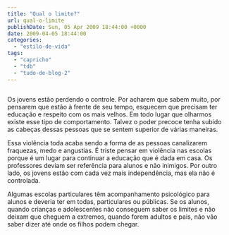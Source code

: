 ```yaml
---
title: "Qual o limite?"
url: qual-o-limite
publishDate: Sun, 05 Apr 2009 18:44:00 +0000
date: 2009-04-05 18:44:00
categories: 
  - "estilo-de-vida"
tags: 
  - "capricho"
  - "tdb"
  - "tudo-de-blog-2"
---
```

<a href="http://3.bp.blogspot.com/_BzqI_RDZ6O4/Sdj9IkPi7rI/AAAAAAAAAVk/RFHdPnjM3zA/s1600-h/57224400.jpg"><img src="http://3.bp.blogspot.com/_BzqI_RDZ6O4/Sdj9IkPi7rI/AAAAAAAAAVk/RFHdPnjM3zA/s320/57224400.jpg" border="0" alt=""></a><br><p><span><span>Os jovens estão perdendo o controle. Por acharem que sabem muito, por pensarem que estão à frente de seu tempo, esquecem que precisam ter educação e respeito com os mais velhos. Em todo lugar que olharmos existe esse tipo de comportamento. Talvez o poder precoce tenha subido as cabeças dessas pessoas que se sentem superior de várias maneiras.<br></span></span></p>  <p><span><span>Essa violência toda acaba sendo a forma de as pessoas canalizarem fraquezas, medo e angustias. É triste pensar em violência nas escolas porque é um lugar para continuar a educação que é dada em casa. Os professores deviam ser referência para alunos e não inimigos. Por outro lado, os jovens estão com cada vez mais independência, mas ela não é controlada.</span></span></p>  <p><span><span>Algumas escolas particulares têm acompanhamento psicológico para alunos e deveria ter em todas, particulares ou públicas. Se os alunos, quando crianças e adolescentes não conseguem saber os limites e não deixam que cheguem a extremos, quando forem adultos e pais, não vão saber dizer até onde os filhos podem chegar.</span></span></p><p><span><span><br></span></span></p><p><a href="http://1.bp.blogspot.com/_BzqI_RDZ6O4/Sdj_h_ULRBI/AAAAAAAAAVs/eSp0GT3T-vs/s1600-h/cap.jpg"><span><span><img src="http://1.bp.blogspot.com/_BzqI_RDZ6O4/Sdj_h_ULRBI/AAAAAAAAAVs/eSp0GT3T-vs/s320/cap.jpg" border="0" alt=""></span></span></a><br></p>
